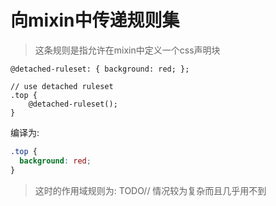 # 向mixin中传递规则集

> 这条规则是指允许在mixin中定义一个css声明块

```less
@detached-ruleset: { background: red; };

// use detached ruleset
.top {
    @detached-ruleset();
}
```

编译为:

```css
.top {
  background: red;
}
```

> 这时的作用域规则为: TODO// 情况较为复杂而且几乎用不到